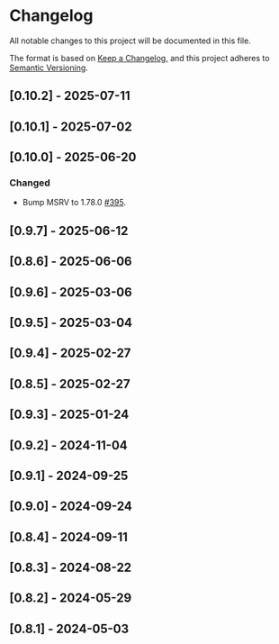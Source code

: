 <!--
This file is part of Astarte.

Copyright 2025 SECO Mind Srl

Licensed under the Apache License, Version 2.0 (the "License");
you may not use this file except in compliance with the License.
You may obtain a copy of the License at

   http://www.apache.org/licenses/LICENSE-2.0

Unless required by applicable law or agreed to in writing, software
distributed under the License is distributed on an "AS IS" BASIS,
WITHOUT WARRANTIES OR CONDITIONS OF ANY KIND, either express or implied.
See the License for the specific language governing permissions and
limitations under the License.

SPDX-License-Identifier: Apache-2.0
-->

# Changelog

All notable changes to this project will be documented in this file.

The format is based on [Keep a Changelog](https://keepachangelog.com/en/1.0.0/), and this project
adheres to [Semantic Versioning](https://semver.org/spec/v2.0.0.html).

## [0.10.2] - 2025-07-11

## [0.10.1] - 2025-07-02

## [0.10.0] - 2025-06-20

### Changed

- Bump MSRV to 1.78.0 [#395](https://github.com/astarte-platform/astarte-device-sdk-rust/pull/395).

## [0.9.7] - 2025-06-12

## [0.8.6] - 2025-06-06

## [0.9.6] - 2025-03-06

## [0.9.5] - 2025-03-04

## [0.9.4] - 2025-02-27

## [0.8.5] - 2025-02-27

## [0.9.3] - 2025-01-24

## [0.9.2] - 2024-11-04

## [0.9.1] - 2024-09-25

## [0.9.0] - 2024-09-24

## [0.8.4] - 2024-09-11

## [0.8.3] - 2024-08-22

## [0.8.2] - 2024-05-29

## [0.8.1] - 2024-05-03
